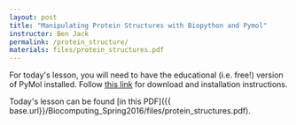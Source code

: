 ```yaml
---
layout: post
title: "Manipulating Protein Structures with Biopython and Pymol"
instructor: Ben Jack
permalink: /protein_structure/
materials: files/protein_structures.pdf
---
```


For today's lesson, you will need to have the educational (i.e. free!) version of PyMol installed. Follow [this link](http://pymol.org/edu/?q=educational/) for download and installation instructions.

Today's lesson can be found [in this PDF]({{ base.url}}/Biocomputing_Spring2016/files/protein_structures.pdf).